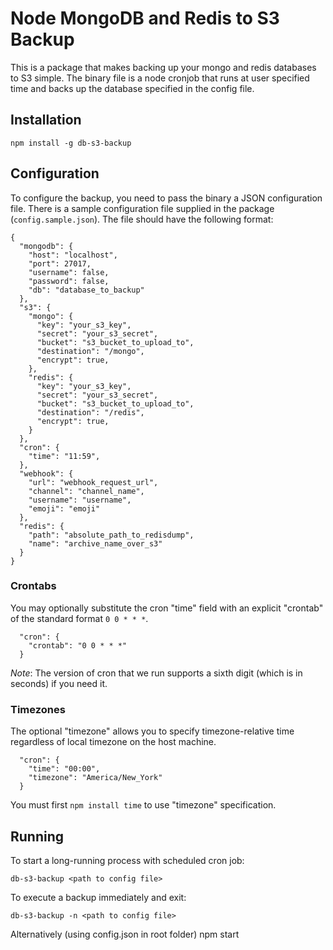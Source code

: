 # Node MongoDB and Redis to S3 Backup

This is a package that makes backing up your mongo and redis databases to S3 simple.
The binary file is a node cronjob that runs at user specified time and backs up
the database specified in the config file.

## Installation

    npm install -g db-s3-backup

## Configuration

To configure the backup, you need to pass the binary a JSON configuration file.
There is a sample configuration file supplied in the package (`config.sample.json`).
The file should have the following format:

    {
      "mongodb": {
        "host": "localhost",
        "port": 27017,
        "username": false,
        "password": false,
        "db": "database_to_backup"
      },
      "s3": {
        "mongo": {
          "key": "your_s3_key",
          "secret": "your_s3_secret",
          "bucket": "s3_bucket_to_upload_to",
          "destination": "/mongo",
          "encrypt": true,
        },
        "redis": {
          "key": "your_s3_key",
          "secret": "your_s3_secret",
          "bucket": "s3_bucket_to_upload_to",
          "destination": "/redis",
          "encrypt": true,
        }
      },
      "cron": {
        "time": "11:59",
      },
      "webhook": {
        "url": "webhook_request_url",
        "channel": "channel_name",
        "username": "username",
        "emoji": "emoji"
      },
      "redis": {
        "path": "absolute_path_to_redisdump",
        "name": "archive_name_over_s3"
      }
    }

### Crontabs

You may optionally substitute the cron "time" field with an explicit "crontab"
of the standard format `0 0 * * *`.

      "cron": {
        "crontab": "0 0 * * *"
      }

*Note*: The version of cron that we run supports a sixth digit (which is in seconds) if
you need it.

### Timezones

The optional "timezone" allows you to specify timezone-relative time regardless
of local timezone on the host machine.

      "cron": {
        "time": "00:00",
        "timezone": "America/New_York"
      }

You must first `npm install time` to use "timezone" specification.

## Running

To start a long-running process with scheduled cron job:

    db-s3-backup <path to config file>

To execute a backup immediately and exit:

    db-s3-backup -n <path to config file>

Alternatively (using config.json in root folder)
    npm start
